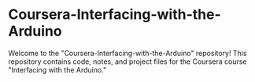 # Coursera-Interfacing-with-the-Arduino

Welcome to the "Coursera-Interfacing-with-the-Arduino" repository! This repository contains code, notes, and project files for the Coursera course "Interfacing with the Arduino."
